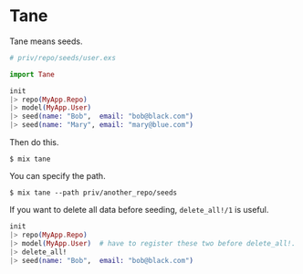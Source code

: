 # Tane

Tane means seeds.

```elixir
# priv/repo/seeds/user.exs

import Tane

init
|> repo(MyApp.Repo)
|> model(MyApp.User)
|> seed(name: "Bob",  email: "bob@black.com")
|> seed(name: "Mary", email: "mary@blue.com")
```

Then do this.

```
$ mix tane
```

You can specify the path.

```
$ mix tane --path priv/another_repo/seeds
```

If you want to delete all data before seeding, `delete_all!/1` is useful.

```elixir
init
|> repo(MyApp.Repo)
|> model(MyApp.User)  # have to register these two before delete_all!.
|> delete_all!
|> seed(name: "Bob",  email: "bob@black.com")
```
